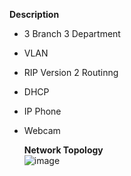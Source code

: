 <b>Description</b>
- 3 Branch 3 Department
- VLAN
- RIP Version 2  Routinng
- DHCP
- IP Phone
- Webcam

  <b>Network Topology</b><br>
  ![image](https://github.com/aumtitikarn/Logistic-Network-System/assets/139111183/edd04dcc-78c5-4a64-b227-e37400dc701c)
